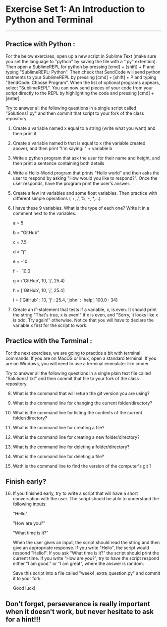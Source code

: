 # Exercise Set 1: An Introduction to Python and Terminal

---

## Practice with Python :
For the below exercises, open up a new script in Sublime Text (make sure you set the language to "python" by saving the file with a ".py" extention). Then open a SublimeREPL for python by pressing [cmd] + [shift] + P and typing "SublimeREPL: Python". Then check that SendCode will send python statments to your SublimeREPL by pressing [cmd] + [shift] + P and typing "SendCode: Choose Program". When the list of optional programs appears, select "SublimeREPL". You can now send pieces of your code from your script directly to the REPL by highlighting the code and pressing [cmd] + [enter]. 

Try to answer all the following questions in a single script called "Solutions1.py" and then commit that script to your fork of the class repository.

1) Create a variable named x equal to a string (write what you want) and then print it

2) Create a variable named b that is equal to x (the variable created above), and then print "I'm saying: " + variable b

3) Write a python program that ask the user for their name and height, and then print a sentence containing both details

4) Write a Hello-World program that prints "Hello world" and then asks the user to respond by asking "How would you like to respond?". Once the user responds, have the program print the user's answer.

5) Create a few int variables and some float variables. Then practice with different simple operations ( +, /, %, -, *,...).

6) I have these 9 variables. What is the type of each one? Write it in a comment next to the variables.

    a = 5

    b = "GitHub"
    
    c = 7.5
    
    d = "j"
    
    e = -10
    
    f = -10.0
    
    g = ('GitHub', 10, 'j', 25.4)
    
    h = ['GitHub', 10, 'j', 25.4]
    
    i = {'GitHub' : 10, 'j' : 25.4, 'john' : 'help', 100.0 : 34}

7) Create an if-statement that tests if a variable, x, is even. It should print the string "That's true, x is even!" if x is even, and "Sorry, it looks like x is odd. Try again!" otherwise. Notice that you will have to declare the variable x first for the script to work.

## Practice with the Terminal : 
For the next exercises, we are going to practice a bit with terminal commands. If you are on MacOS or linux, open a standard terminal. If you are on Windows, you will need to use a terminal emmulater like cmder.

Try to answer all the following questions in a single plain text file called "Solutions1.txt" and then commit that file to your fork of the class repository.

8) What is the command that will return the git version you are using?

9) What is the command line for changing the current folder/directory?

10) What is the command line for listing the contents of the current folder/directory?

11) What is the command line for creating a file?

12) What is the command line for creating a new folder/directory?

13) What is the command line for deleting a folder/directory?

14) What is the command line for deleting a file?

15) Wath is the command line to find the version of the computer's git ?

## Finish early?

16) If you finished early, try to write a script that will have a short conversation with the user. The script should be able to understand the following inputs:

    "Hello"

    "How are you?"

    "What time is it?"

    When the user gives an input, the script should read the string and then give an appropriate response. If you write         "Hello", the script would respond "Hello!". If you ask "What time is it?" the script should print the current time. If       you write "How are you?", try to have the script respond either "I am good." or "I am great", where the answer is           random. 

    Save this script into a file called "week4_extra_question.py" and commit it to your fork.
    
    Good luck!
    
## Don't forget, perseverance is really important when it doesn't work, but never hesitate to ask for a hint!!! 
